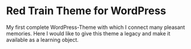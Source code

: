 # Red Train Theme for WordPress

My first complete WordPress-Theme with which I connect many pleasant memories. Here I would like to give this theme a legacy and make it available as a learning object.
